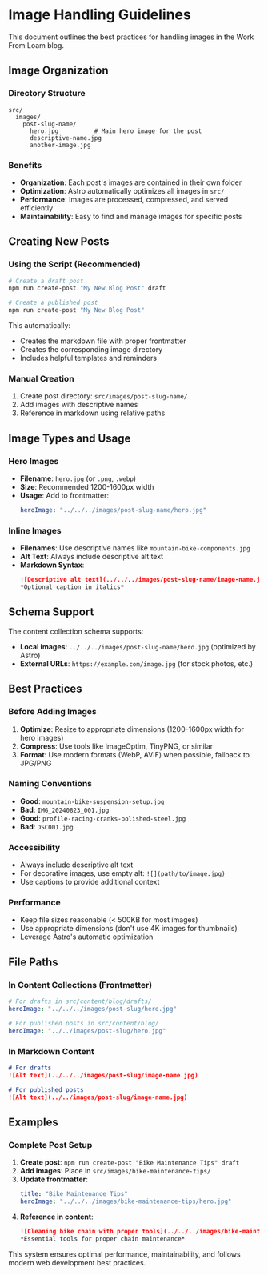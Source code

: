 # Image Handling Guidelines

This document outlines the best practices for handling images in the Work From Loam blog.

## Image Organization

### Directory Structure
```
src/
  images/
    post-slug-name/
      hero.jpg          # Main hero image for the post
      descriptive-name.jpg
      another-image.jpg
```

### Benefits
- **Organization**: Each post's images are contained in their own folder
- **Optimization**: Astro automatically optimizes all images in `src/`
- **Performance**: Images are processed, compressed, and served efficiently
- **Maintainability**: Easy to find and manage images for specific posts

## Creating New Posts

### Using the Script (Recommended)
```bash
# Create a draft post
npm run create-post "My New Blog Post" draft

# Create a published post
npm run create-post "My New Blog Post"
```

This automatically:
- Creates the markdown file with proper frontmatter
- Creates the corresponding image directory
- Includes helpful templates and reminders

### Manual Creation
1. Create post directory: `src/images/post-slug-name/`
2. Add images with descriptive names
3. Reference in markdown using relative paths

## Image Types and Usage

### Hero Images
- **Filename**: `hero.jpg` (or `.png`, `.webp`)
- **Size**: Recommended 1200-1600px width
- **Usage**: Add to frontmatter:
  ```yaml
  heroImage: "../../../images/post-slug-name/hero.jpg"
  ```

### Inline Images
- **Filenames**: Use descriptive names like `mountain-bike-components.jpg`
- **Alt Text**: Always include descriptive alt text
- **Markdown Syntax**:
  ```markdown
  ![Descriptive alt text](../../../images/post-slug-name/image-name.jpg)
  *Optional caption in italics*
  ```

## Schema Support

The content collection schema supports:
- **Local images**: `../../../images/post-slug-name/hero.jpg` (optimized by Astro)
- **External URLs**: `https://example.com/image.jpg` (for stock photos, etc.)

## Best Practices

### Before Adding Images
1. **Optimize**: Resize to appropriate dimensions (1200-1600px width for hero images)
2. **Compress**: Use tools like ImageOptim, TinyPNG, or similar
3. **Format**: Use modern formats (WebP, AVIF) when possible, fallback to JPG/PNG

### Naming Conventions
- **Good**: `mountain-bike-suspension-setup.jpg`
- **Bad**: `IMG_20240823_001.jpg`
- **Good**: `profile-racing-cranks-polished-steel.jpg`
- **Bad**: `DSC001.jpg`

### Accessibility
- Always include descriptive alt text
- For decorative images, use empty alt: `![](path/to/image.jpg)`
- Use captions to provide additional context

### Performance
- Keep file sizes reasonable (< 500KB for most images)
- Use appropriate dimensions (don't use 4K images for thumbnails)
- Leverage Astro's automatic optimization

## File Paths

### In Content Collections (Frontmatter)
```yaml
# For drafts in src/content/blog/drafts/
heroImage: "../../../images/post-slug/hero.jpg"

# For published posts in src/content/blog/
heroImage: "../../images/post-slug/hero.jpg"
```

### In Markdown Content
```markdown
# For drafts
![Alt text](../../../images/post-slug/image-name.jpg)

# For published posts  
![Alt text](../../images/post-slug/image-name.jpg)
```

## Examples

### Complete Post Setup
1. **Create post**: `npm run create-post "Bike Maintenance Tips" draft`
2. **Add images**: Place in `src/images/bike-maintenance-tips/`
3. **Update frontmatter**:
   ```yaml
   title: "Bike Maintenance Tips"
   heroImage: "../../../images/bike-maintenance-tips/hero.jpg"
   ```
4. **Reference in content**:
   ```markdown
   ![Cleaning bike chain with proper tools](../../../images/bike-maintenance-tips/chain-cleaning-tools.jpg)
   *Essential tools for proper chain maintenance*
   ```

This system ensures optimal performance, maintainability, and follows modern web development best practices.